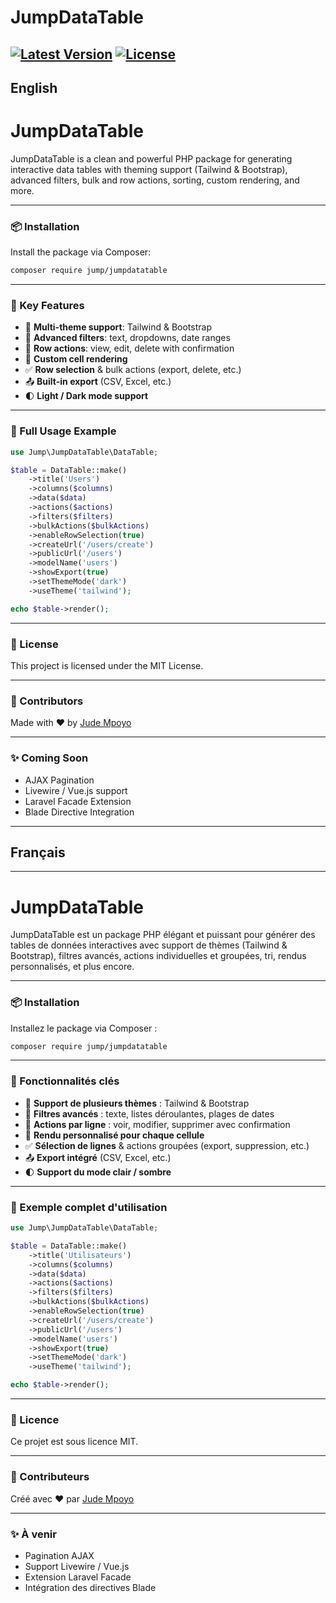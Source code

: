# JumpDataTable

[![Latest Version](https://img.shields.io/packagist/v/judempoyo/package.svg?style=flat-square)](https://packagist.org/packages/jump/jump-datatable)
[![License](https://img.shields.io/packagist/l/judempoyo/package.svg?style=flat-square)](LICENSE.md)
---

## English

# JumpDataTable

JumpDataTable is a clean and powerful PHP package for generating interactive data tables with theming support (Tailwind & Bootstrap), advanced filters, bulk and row actions, sorting, custom rendering, and more.

---

### 📦 Installation

Install the package via Composer:

```bash
composer require jump/jumpdatatable
```

---

### 🚀 Key Features

- 🎨 **Multi-theme support**: Tailwind & Bootstrap
- 🔎 **Advanced filters**: text, dropdowns, date ranges
- 🔁 **Row actions**: view, edit, delete with confirmation
- 🧩 **Custom cell rendering**
- ✅ **Row selection** & bulk actions (export, delete, etc.)
- 📤 **Built-in export** (CSV, Excel, etc.)
- 🌓 **Light / Dark mode support**

---

### 📄 Full Usage Example

```php
use Jump\JumpDataTable\DataTable;

$table = DataTable::make()
    ->title('Users')
    ->columns($columns)
    ->data($data)
    ->actions($actions)
    ->filters($filters)
    ->bulkActions($bulkActions)
    ->enableRowSelection(true)
    ->createUrl('/users/create')
    ->publicUrl('/users')
    ->modelName('users')
    ->showExport(true)
    ->setThemeMode('dark')
    ->useTheme('tailwind');

echo $table->render();
```

---

### 📜 License

This project is licensed under the MIT License.

---

### 🤝 Contributors

Made with ❤️ by [Jude Mpoyo](mailto:mpoyojude@gmail.com)

---

### ✨ Coming Soon

- AJAX Pagination
- Livewire / Vue.js support
- Laravel Facade Extension
- Blade Directive Integration

---

## Français

---

# JumpDataTable 

JumpDataTable est un package PHP élégant et puissant pour générer des tables de données interactives avec support de thèmes (Tailwind & Bootstrap), filtres avancés, actions individuelles et groupées, tri, rendus personnalisés, et plus encore.

---

### 📦 Installation

Installez le package via Composer :

```bash
composer require jump/jumpdatatable
```

---

### 🚀 Fonctionnalités clés

- 🎨 **Support de plusieurs thèmes** : Tailwind & Bootstrap
- 🔎 **Filtres avancés** : texte, listes déroulantes, plages de dates
- 🔁 **Actions par ligne** : voir, modifier, supprimer avec confirmation
- 🧩 **Rendu personnalisé pour chaque cellule**
- ✅ **Sélection de lignes** & actions groupées (export, suppression, etc.)
- 📤 **Export intégré** (CSV, Excel, etc.)
- 🌓 **Support du mode clair / sombre**

---

### 📄 Exemple complet d'utilisation

```php
use Jump\JumpDataTable\DataTable;

$table = DataTable::make()
    ->title('Utilisateurs')
    ->columns($columns)
    ->data($data)
    ->actions($actions)
    ->filters($filters)
    ->bulkActions($bulkActions)
    ->enableRowSelection(true)
    ->createUrl('/users/create')
    ->publicUrl('/users')
    ->modelName('users')
    ->showExport(true)
    ->setThemeMode('dark')
    ->useTheme('tailwind');

echo $table->render();
```

---

### 📜 Licence

Ce projet est sous licence MIT.

---

### 🤝 Contributeurs

Créé avec ❤️ par [Jude Mpoyo](mailto:mpoyojude@gmail.com)

---

### ✨ À venir

- Pagination AJAX
- Support Livewire / Vue.js
- Extension Laravel Facade
- Intégration des directives Blade